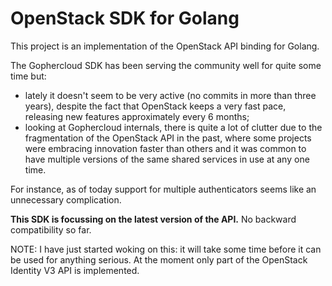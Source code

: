 # OpenStack SDK for Golang

This project is an implementation of the OpenStack API binding for Golang.

The Gophercloud SDK has been serving the community well for quite some time but:

- lately it doesn't seem to be very active (no commits in more than three years), despite the fact that OpenStack keeps a very fast pace, releasing new features approximately every 6 months;
- looking at Gophercloud internals, there is quite a lot of clutter due to the fragmentation of the OpenStack API in the past, where some projects were embracing innovation faster than others and it was common to have multiple versions of the same shared services in use at any one time. 
 
For instance, as of today support for multiple authenticators seems like an unnecessary complication.

__This SDK is focussing on the latest version of the API.__ No backward compatibility so far.

NOTE: I have just started woking on this: it will take some time before it can be used for anything serious. At the moment only part of the OpenStack Identity V3 API is implemented.


